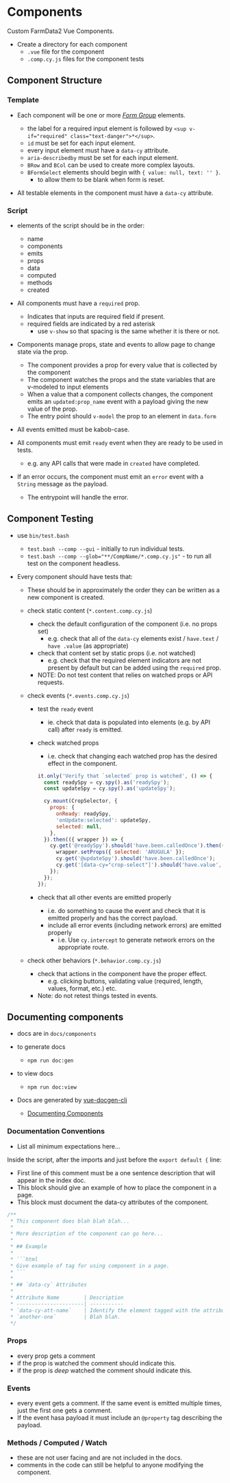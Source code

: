 # Components

Custom FarmData2 Vue Components.

- Create a directory for each component
  - `.vue` file for the component
  - `.comp.cy.js` files for the component tests

## Component Structure

### Template

- Each component will be one or more [_Form Group_](https://bootstrap-vue-next.github.io/bootstrap-vue-next/docs/components/form-group) elements.

  - the label for a required input element is followed by `<sup v-if="required" class="text-danger">*</sup>`.
  - `id` must be set for each input element.
  - every input element must have a `data-cy` attribute.
  - `aria-describedby` must be set for each input element.
  - `BRow` and `BCol` can be used to create more complex layouts.
  - `BFormSelect` elements should begin with `{ value: null, text: '' }`.
    - to allow them to be blank when form is reset.

- All testable elements in the component must have a `data-cy` attribute.

### Script

- elements of the script should be in the order:

  - name
  - components
  - emits
  - props
  - data
  - computed
  - methods
  - created

- All components must have a `required` prop.

  - Indicates that inputs are required field if present.
  - required fields are indicated by a red asterisk
    - use `v-show` so that spacing is the same whether it is there or not.

- Components manage props, state and events to allow page to change state via the prop.

  - The component provides a prop for every value that is collected by the component
  - The component watches the props and the state variables that are v-modeled to input elements
  - When a value that a component collects changes, the component emits an `updated:prop_name` event with a payload giving the new value of the prop.
  - The entry point should `v-model` the prop to an element in `data.form`

- All events emitted must be kabob-case.
- All components must emit `ready` event when they are ready to be used in tests.

  - e.g. any API calls that were made in `created` have completed.

- If an error occurs, the component must emit an `error` event with a `String` message as the payload.

  - The entrypoint will handle the error.

## Component Testing

- use `bin/test.bash`

  - `test.bash --comp --gui` - initially to run individual tests.
  - `test.bash --comp --glob="**/CompName/*.comp.cy.js"` - to run all test on the component headless.

- Every component should have tests that:

  - These should be in approximately the order they can be written as a new component is created.

  - check static content (`*.content.comp.cy.js`)

    - check the default configuration of the component (i.e. no props set)
      - e.g. check that all of the `data-cy` elements exist / `have.text` / `have .value` (as appropriate)
    - check that content set by static props (i.e. not watched)
      - e.g. check that the required element indicators are not present by default but can be added using the `required` prop.
    - NOTE: Do not test content that relies on watched props or API requests.

  - check events (`*.events.comp.cy.js`)

    - test the `ready` event
      - ie. check that data is populated into elements (e.g. by API call) after `ready` is emitted.
    - check watched props

      - i.e. check that changing each watched prop has the desired effect in the component.

      ```JavaScript
      it.only('Verify that `selected` prop is watched', () => {
        const readySpy = cy.spy().as('readySpy');
        const updateSpy = cy.spy().as('updateSpy');

        cy.mount(CropSelector, {
          props: {
            onReady: readySpy,
            'onUpdate:selected': updateSpy,
            selected: null,
          },
        }).then(({ wrapper }) => {
          cy.get('@readySpy').should('have.been.calledOnce').then(() => {
            wrapper.setProps({ selected: 'ARUGULA' });
            cy.get('@updateSpy').should('have.been.calledOnce');
            cy.get('[data-cy="crop-select"]').should('have.value', 'ARUGULA');
          });
        });
      });
      ```

    - check that all other events are emitted properly
      - i.e. do something to cause the event and check that it is emitted properly and has the correct payload.
      - include all error events (including network errors) are emitted properly
        - i.e. Use `cy.intercept` to generate network errors on the appropriate route.

  - check other behaviors (`*.behavior.comp.cy.js`)

    - check that actions in the component have the proper effect.
      - e.g. clicking buttons, validating value (required, length, values, format, etc.) etc.
    - Note: do not retest things tested in events.

## Documenting components

- docs are in `docs/components`

- to generate docs

  - `npm run doc:gen`

- to view docs

  - `npm run doc:view`

- Docs are generated by [vue-docgen-cli](https://vue-styleguidist.github.io/docs/Docgen.html#api)
  - [Documenting Components](https://vue-styleguidist.github.io/docs/Documenting.html)

### Documentation Conventions

- List all minimum expectations here...

Inside the script, after the imports and just before the `export default {` line:

- First line of this comment must be a one sentence description that will appear in the index doc.
- This block should give an example of how to place the component in a page.
- This block must document the data-cy attributes of the component.

````Javascript
/**
 * This component does blah blah blah...
 *
 * More description of the component can go here...
 *
 * ## Example
 *
 * ```html
 * Give example of tag for using component in a page.
 * ```
 *
 * ## `data-cy` Attributes
 *
 * Attribute Name        | Description
 * ----------------------| -----------
 * `data-cy-att-name`    | Identify the element tagged with the attribute.
 * `another-one`         | Blah blah.
 */
````

### Props

- every prop gets a comment
- if the prop is watched the comment should indicate this.
- if the prop is _deep_ watched the comment should indicate this.

### Events

- every event gets a comment. If the same event is emitted multiple times, just the first one gets a comment.
- If the event hasa payload it must include an `@property` tag describing the payload.

### Methods / Computed / Watch

- these are not user facing and are not included in the docs.
- comments in the code can still be helpful to anyone modifying the component.
